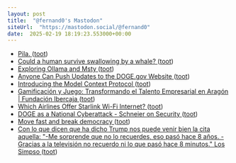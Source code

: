 ```yaml
---
layout: post
title:  "@fernand0's Mastodon"
siteUrl:  "https://mastodon.social/@fernand0"
date:  2025-02-19 18:19:23.553000+00:00
---
```

*  [Pila. ](https://avecesunafoto.wordpress.com/2025/02/18/pila) ([toot](https://mastodon.social/@fernand0/114031929816491172))
*  [Could a human survive swallowing by a whale?  ](https://www.thenakedscientists.com/articles/questions/could-human-survive-swallowing-whale) ([toot](https://mastodon.social/@fernand0/114031875950707390))
*  [Exploring Ollama and Msty ](https://mglink.org/2025/02/13/exploring-ollama-and-msty) ([toot](https://mastodon.social/@fernand0/114031780494743556))
*  [Anyone Can Push Updates to the DOGE.gov Website ](https://www.404media.co/anyone-can-push-updates-to-the-doge-gov-website-2) ([toot](https://mastodon.social/@fernand0/114031456891216046))
*  [Introducing the Model Context Protocol ](https://www.anthropic.com/news/model-context-protoco) ([toot](https://mastodon.social/@fernand0/114031275984785281))
*  [Gamificación y Juego: Transformando el Talento Empresarial en Aragón \| Fundación Ibercaja ](https://www.fundacionibercaja.es/actividades/conferencias-y-mesas-redondas/gamificacion-y-juego-transformando-el-talento-empresarial-en-aragon-zaragoza-2025) ([toot](https://mastodon.social/@fernand0/114030609751600280))
*  [Which Airlines Offer Starlink Wi-Fi Internet? ](https://www.gatechecked.com/which-airlines-offer-starlink-wi-fi-internet-1009) ([toot](https://mastodon.social/@fernand0/114030277522645019))
*  [DOGE as a National Cyberattack - Schneier on Security ](https://www.schneier.com/blog/archives/2025/02/doge-as-a-national.htm) ([toot](https://mastodon.social/@fernand0/114030011360402838))
*  [Move fast and break democracy ](https://werd.io/2025/move-fast-and-break-democrac) ([toot](https://mastodon.social/@fernand0/114029924725324984))
*  [Con lo que dicen que ha dicho Trump nos puede venir bien la cita aquella: &quot;-Me sorprende que no lo recuerdes, eso pasó hace 8 años. -Gracias a la televisión no recuerdo ni lo que pasó hace 8 minutos.&quot; Los Simpso ](https://mastodon.social/@fernand0/114029825809921814) ([toot](https://mastodon.social/@fernand0/114029825809921814))
